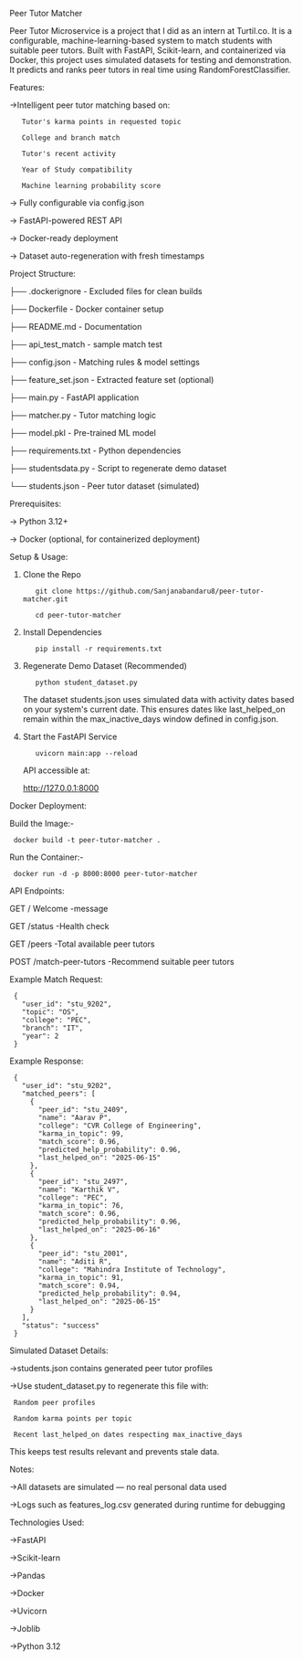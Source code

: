 Peer Tutor Matcher

Peer Tutor Microservice is a project that I did as an intern at Turtil.co. It is a configurable, machine-learning-based system to match students with suitable peer tutors. Built with FastAPI, Scikit-learn, and containerized via Docker, this project uses simulated datasets for testing and demonstration. It predicts and ranks peer tutors in real time using RandomForestClassifier.

Features:

->Intelligent peer tutor matching based on:

       Tutor's karma points in requested topic

       College and branch match

       Tutor's recent activity

       Year of Study compatibility

       Machine learning probability score

-> Fully configurable via config.json

-> FastAPI-powered REST API

-> Docker-ready deployment

-> Dataset auto-regeneration with fresh timestamps

Project Structure:

├── .dockerignore                  - Excluded files for clean builds

├── Dockerfile                     - Docker container setup

├── README.md                      - Documentation

├── api_test_match                 - sample match test

├── config.json                    - Matching rules & model settings

├── feature_set.json               - Extracted feature set (optional)

├── main.py                        - FastAPI application

├── matcher.py                     - Tutor matching logic

├── model.pkl                      - Pre-trained ML model

├── requirements.txt               - Python dependencies

├── studentsdata.py             - Script to regenerate demo dataset

└── students.json                  - Peer tutor dataset (simulated)




Prerequisites:

-> Python 3.12+

-> Docker (optional, for containerized deployment)


Setup & Usage:

1. Clone the Repo

          git clone https://github.com/Sanjanabandaru8/peer-tutor-matcher.git

          cd peer-tutor-matcher

2. Install Dependencies

          pip install -r requirements.txt

3. Regenerate Demo Dataset (Recommended)

          python student_dataset.py

   The dataset students.json uses simulated data with activity dates based on your system's current date.
   This ensures dates like last_helped_on remain within the max_inactive_days window defined in config.json.

4. Start the FastAPI Service

          uvicorn main:app --reload

    API accessible at:

    http://127.0.0.1:8000


Docker Deployment:

Build the Image:-

     docker build -t peer-tutor-matcher .

Run the Container:-

     docker run -d -p 8000:8000 peer-tutor-matcher

API Endpoints:

GET	/	Welcome -message

GET	/status	-Health check

GET	/peers	-Total available peer tutors

POST	/match-peer-tutors	-Recommend suitable peer tutors

Example Match Request:

     {
       "user_id": "stu_9202",
       "topic": "OS",
       "college": "PEC",
       "branch": "IT",
       "year": 2
     }

Example Response:

     {
       "user_id": "stu_9202",
       "matched_peers": [
         {
           "peer_id": "stu_2409",
           "name": "Aarav P",
           "college": "CVR College of Engineering",
           "karma_in_topic": 99,
           "match_score": 0.96,
           "predicted_help_probability": 0.96,
           "last_helped_on": "2025-06-15"
         },
         {
           "peer_id": "stu_2497",
           "name": "Karthik V",
           "college": "PEC",
           "karma_in_topic": 76,
           "match_score": 0.96,
           "predicted_help_probability": 0.96,
           "last_helped_on": "2025-06-16"
         },
         {
           "peer_id": "stu_2001",
           "name": "Aditi R",
           "college": "Mahindra Institute of Technology",
           "karma_in_topic": 91,
           "match_score": 0.94,
           "predicted_help_probability": 0.94,
           "last_helped_on": "2025-06-15"
         }
       ],
       "status": "success"
     }


Simulated Dataset Details:

->students.json contains generated peer tutor profiles

->Use student_dataset.py to regenerate this file with:

     Random peer profiles

     Random karma points per topic

     Recent last_helped_on dates respecting max_inactive_days

  This keeps test results relevant and prevents stale data.

Notes:

->All datasets are simulated — no real personal data used

->Logs such as features_log.csv generated during runtime for debugging


Technologies Used:

->FastAPI

->Scikit-learn 

->Pandas 

->Docker 

->Uvicorn

->Joblib

->Python 3.12 
